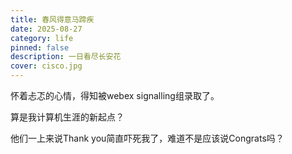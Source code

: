 ```yaml
---
title: 春风得意马蹄疾
date: 2025-08-27
category: life
pinned: false
description: 一日看尽长安花
cover: cisco.jpg
---
```


怀着忐忑的心情，得知被webex signalling组录取了。

算是我计算机生涯的新起点？

他们一上来说Thank you简直吓死我了，难道不是应该说Congrats吗？